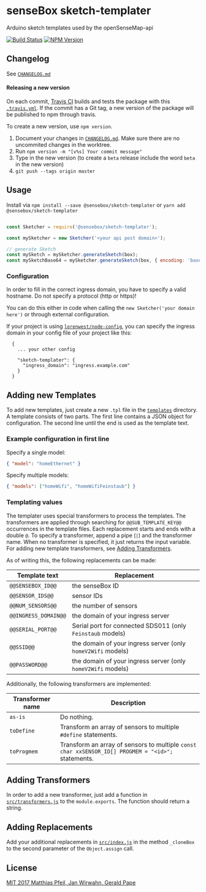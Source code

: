 # senseBox sketch-templater
Arduino sketch templates used by the openSenseMap-api

[![Build Status](https://travis-ci.org/sensebox/node-sketch-templater.svg?branch=master)](https://travis-ci.org/sensebox/node-sketch-templater)
[![NPM Version](https://img.shields.io/npm/v/@sensebox/sketch-templater.svg)](https://www.npmjs.com/package/@sensebox/sketch-templater)

## Changelog

See [`CHANGELOG.md`](CHANGELOG.md)

#### Releasing a new version
On each commit, [Travis CI](https://travis-ci.org/sensebox/node-sketch-templater) builds and tests the package with this [`.travis.yml`](.travis.yml). If the commit has a Git tag, a new version of the package will be published to npm through travis.

To create a new version, use `npm version`.
1. Document your changes in [`CHANGELOG.md`](CHANGELOG.md). Make sure there are no uncommited changes in the worktree.
1. Run `npm version -m "[v%s] Your commit message"`
1. Type in the new version (to create a `beta` release include the word `beta` in the new version)
1. `git push --tags origin master`

## Usage

Install via `npm install --save @sensebox/sketch-templater` or `yarn add @sensebox/sketch-templater`

```javascript

const Sketcher = require('@sensebox/sketch-templater');

const mySketcher = new Sketcher('<your api post domain>');

// generate Sketch
const mySketch = mySketcher.generateSketch(box);
const mySketchBase64 = mySketcher.generateSketch(box, { encoding: 'base64' });
```

### Configuration

In order to fill in the correct ingress domain, you have to specify a valid hostname. Do not specify a protocol (http or https)!

You can do this either in code when calling the `new Sketcher('your domain here')` or through external configuration.

If your project is using [`lorenwest/node-config`](https://github.com/lorenwest/node-config), you can specify the ingress domain in your config file of your project like this:

      {
        ... your other config

        "sketch-templater": {
          "ingress_domain": "ingress.example.com"
        }
      }

## Adding new Templates

To add new templates, just create a new `.tpl` file in the [`templates`](templates) directory. A template consists of two parts. The first line contains a JSON object for configuration. The second line until the end is used as the template text.

### Example configuration in first line

Specify a single model:
```json
{ "model": "homeEthernet" }
```

Specify multiple models:
```json
{ "models": ["homeWifi", "homeWifiFeinstaub"] }
```

### Templating values

The templater uses special transformers to process the templates. The transformers are applied through searching for `@@SUB_TEMPLATE_KEY@@` occurrences in the template files. Each replacement starts and ends with a double `@`. To specify a transformer, append a pipe (`|`) and the transformer name. When no transformer is specified, it just returns the input variable. For adding new template transformers, see [Adding Transformers](#adding-transformers).

As of writing this, the following replacements can be made:

| Template text | Replacement |
|------------------|-------------|
| `@@SENSEBOX_ID@@` | the senseBox ID  |
| `@@SENSOR_IDS@@` | sensor IDs |
| `@@NUM_SENSORS@@` | the number of sensors |
| `@@INGRESS_DOMAIN@@` | the domain of your ingress server |
| `@@SERIAL_PORT@@` | Serial port for connected SDS011 (only `Feinstaub` models) |
| `@@SSID@@` | the domain of your ingress server (only `homeV2Wifi` models) |
| `@@PASSWORD@@` | the domain of your ingress server (only `homeV2Wifi` models) |

Additionally, the following transformers are implemented:

| Transformer name | Description |
|------------------|-------------|
| `as-is` | Do nothing. |
| `toDefine` | Transform an array of sensors to multiple `#define` statements. |
| `toProgmem` | Transform an array of sensors to multiple `const char xxSENSOR_ID[] PROGMEM = "<id>";` statements. |

## Adding Transformers

In order to add a new transformer, just add a function in [`src/transformers.js`](src/transformers.js) to the `module.exports`. The function should return a string.


## Adding Replacements

Add your additional replacements in [`src/index.js`](src/index.js) in the method `_cloneBox` to the second parameter of the `Object.assign` call.

## License

[MIT 2017 Matthias Pfeil, Jan Wirwahn, Gerald Pape](LICENSE)
